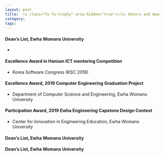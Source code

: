 ```yaml
---
layout: post
title: 	<i class="fa fa-trophy" aria-hidden="true"></i> Honors and Awards
category:
tags:
---
```

<!---
<figure class="aligncenter">
    <img src="https://snipcartweb-10f3.kxcdn.com/media/all/9570/snipcart-static-site-ecommerce-jekyll.png" />
</figure>
-->

#### Dean’s List, Ewha Womans University
*
<!--
#### [Excellence Award](https://sbpark422.github.io/resource/HA01.pdf) in Hanium ICT mentoring Competition
-->
#### Excellence Award in Hanium ICT mentoring Competition
* Korea Software Congress (KSC 2018)
#### Excellence Award, 2019 Computer Engineering Graduation Project
* Department of Computer Science and Engineering, Ewha Womans University
#### Participation Award, 2019 Ewha Engineering Capstone Design Contest
* Center for Innovation in Engineering Education, Ewha Womans University
#### Dean’s List, Ewha Womans University
#### Dean’s List, Ewha Womans University




<!---
* **name**: Your name.
* **job_title**: Your job title.

I assume you have already downloaded and installed Ruby. Here's what you need to do next:

1. Run <code>gem install jekyll bundler</code>.
2. Copy the theme in your desired folder.
3. Enter into the folder by executing <code>cd name-of-the-folder</code>.
4. Run <code>bundle install</code>.
5. If you want to access and customize the theme, use <code>bundle exec jekyll serve</code>. This way it will be accessible on <code>http://localhost:4000</code>.
6. Upload the content of the compiled <code>_site</code> folder on your host server.
-->
